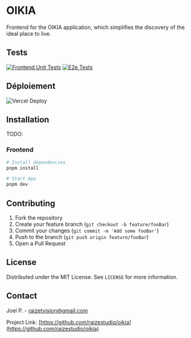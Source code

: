# **OIKIA**

Frontend for the OIKIA application, which simplifies the discovery of the ideal place to live.

## Tests

[![Frontend Unit Tests](https://github.com/raizestudio/oikia/actions/workflows/unit_tests.yml/badge.svg)](https://github.com/raizestudio/oikia/actions/workflows/unit_tests.yml)
[![E2e Tests](https://github.com/raizestudio/oikia/actions/workflows/e2e_tests.yml/badge.svg)](https://github.com/raizestudio/oikia/actions/workflows/e2e_tests.yml)

## Déploiement

![Vercel Deploy](https://deploy-badge.vercel.app/vercel/oikia-orcin)

## Installation

TODO:

### Frontend

```bash
# Install dependencies
pnpm install

# Start App
pnpm dev
```

## Contributing

1. Fork the repository
2. Create your feature branch (`git checkout -b feature/fooBar`)
3. Commit your changes (`git commit -m 'Add some fooBar'`)
4. Push to the branch (`git push origin feature/fooBar`)
5. Open a Pull Request

## License

Distributed under the MIT License. See `LICENSE` for more information.

## Contact

Joel P. - [raizetvision@gmail.com](mailto:raizetvision@gmail.com)

Project Link: [https://github.com/raizestudio/oikia](https://github.com/raizestudio/oikia)
